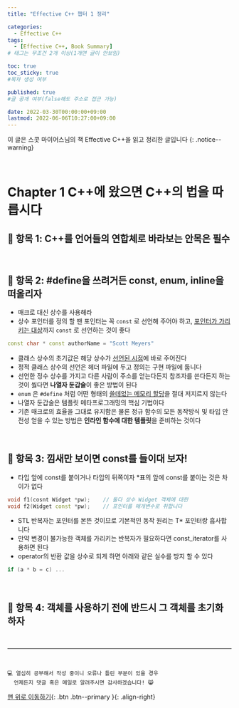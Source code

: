 ```yaml
---
title: "Effective C++ 챕터 1 정리" 

categories:
  - Effective C++
tags:
  - [Effective C++, Book Summary]
# 태그는 무조건 2개 이상(1개면 글이 안보임)

toc: true
toc_sticky: true
#목차 생성 여부

published: true
#글 공개 여부(false해도 주소로 접근 가능)

date: 2022-03-30T00:00:00+09:00
lastmod: 2022-06-06T10:27:00+09:00
---
```


이 글은 스콧 마이어스님의 책 Effective C++을 읽고 정리한 글입니다
{: .notice--warning}

<br>

# Chapter 1  C++에 왔으면 C++의 법을 따릅시다

## 📌 항목 1: C++를 언어들의 연합체로 바라보는 안목은 필수

<br>

## 📌 항목 2: #define을 쓰려거든 const, enum, inline을 떠올리자

- 매크로 대신 상수를 사용해라
- 상수 포인터를 정의 할 땐 포인터는 꼭 `const` 로 선언해 주어야 하고, <u>포인터가 가리키는 대상</u>까지 `const` 로 선언하는 것이 좋다
```cpp
const char * const authorName = "Scott Meyers"
```
- 클래스 상수의 초기값은 해당 상수가 <u>선언된 시점</u>에 바로 주어진다
- 정적 클래스 상수의 선언은 헤더 파일에 두고 정의는 구현 파일에 둡니다
- 선언한 정수 상수를 가지고 다른 사람이 주소를 얻는다든지 참조자를 쓴다든지 하는 것이 씷다면 **나열자 둔갑술**이 좋은 방법이 된다
- `enum` 은 `#define` 처럼 어떤 형태의 <u>쓸데없는 메모리 할당</u>을 절대 저지르지 않는다
- 나열자 둔갑술은 템플릿 메타프로그래밍의 핵심 기법이다
- 기존 매크로의 효율을 그대로 유지함은 물론 정규 함수의 모든 동작방식 및 타입 안전성 얻을 수 있는 방법은 **인라인 함수에 대한 템플릿**을 준비하는 것이다

<br>

## 📌 항목 3: 낌새만 보이면 const를 들이대 보자!

- 타입 앞에 const를 붙이거나 타입의 뒤쪽이자 *표의 앞에 const를 붙이는 것은 차이가 없다
```cpp
void f1(cosnt Widget *pw);    // 둘다 상수 Widget 객체에 대한
void f2(Widget const *pw);    // 포인터를 매개변수로 취합니다
```
- STL 반복자는 포인터를 본뜬 것이므로 기본적인 동작 원리는 T* 포인터랑 흡사합니다
- 만약 변경이 불가능한 객체를 가리키는 반복자가 필요하다면 const_iterator를 사용하면 된다
- operator의 반환 값을 상수로 되게 하면 아래와 같은 실수를 방지 할 수 있다
```cpp
if (a * b = c) ...
```

<br>

## 📌 항목 4: 객체를 사용하기 전에 반드시 그 객체를 초기화하자

<br>

***
<br>

    💻 열심히 공부해서 작성 중이니 오류나 틀린 부분이 있을 경우 
      언제든지 댓글 혹은 메일로 알려주시면 감사하겠습니다! 😸

[맨 위로 이동하기](#){: .btn .btn--primary }{: .align-right}